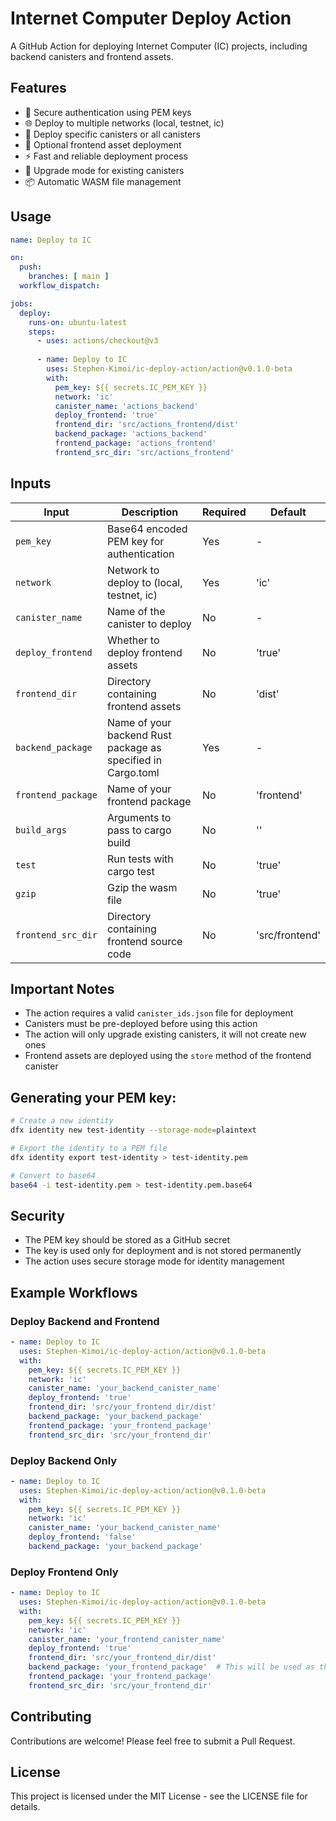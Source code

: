 # Internet Computer Deploy Action

A GitHub Action for deploying Internet Computer (IC) projects, including backend canisters and frontend assets.

## Features

- 🔐 Secure authentication using PEM keys
- 🌐 Deploy to multiple networks (local, testnet, ic)
- 🚀 Deploy specific canisters or all canisters
- 🎨 Optional frontend asset deployment
- ⚡️ Fast and reliable deployment process
- 🔄 Upgrade mode for existing canisters
- 📦 Automatic WASM file management

## Usage

```yaml
name: Deploy to IC

on:
  push:
    branches: [ main ]
  workflow_dispatch:

jobs:
  deploy:
    runs-on: ubuntu-latest
    steps:
      - uses: actions/checkout@v3
      
      - name: Deploy to IC
        uses: Stephen-Kimoi/ic-deploy-action/action@v0.1.0-beta
        with:
          pem_key: ${{ secrets.IC_PEM_KEY }}
          network: 'ic'
          canister_name: 'actions_backend'
          deploy_frontend: 'true'
          frontend_dir: 'src/actions_frontend/dist'
          backend_package: 'actions_backend'
          frontend_package: 'actions_frontend'
          frontend_src_dir: 'src/actions_frontend'
```

## Inputs

| Input | Description | Required | Default |
|-------|-------------|----------|---------|
| `pem_key` | Base64 encoded PEM key for authentication | Yes | - |
| `network` | Network to deploy to (local, testnet, ic) | Yes | 'ic' |
| `canister_name` | Name of the canister to deploy | No | - |
| `deploy_frontend` | Whether to deploy frontend assets | No | 'true' |
| `frontend_dir` | Directory containing frontend assets | No | 'dist' |
| `backend_package` | Name of your backend Rust package as specified in Cargo.toml | Yes | - |
| `frontend_package` | Name of your frontend package | No | 'frontend' |
| `build_args` | Arguments to pass to cargo build | No | '' |
| `test` | Run tests with cargo test | No | 'true' |
| `gzip` | Gzip the wasm file | No | 'true' |
| `frontend_src_dir` | Directory containing frontend source code | No | 'src/frontend' |

## Important Notes

- The action requires a valid `canister_ids.json` file for deployment
- Canisters must be pre-deployed before using this action
- The action will only upgrade existing canisters, it will not create new ones
- Frontend assets are deployed using the `store` method of the frontend canister

## Generating your PEM key: 
```bash 
# Create a new identity
dfx identity new test-identity --storage-mode=plaintext

# Export the identity to a PEM file
dfx identity export test-identity > test-identity.pem

# Convert to base64
base64 -i test-identity.pem > test-identity.pem.base64
```

## Security

- The PEM key should be stored as a GitHub secret
- The key is used only for deployment and is not stored permanently
- The action uses secure storage mode for identity management
<!-- - Canister IDs are stored in `.github/canister_ids.json` for future deployments -->

## Example Workflows

### Deploy Backend and Frontend

```yaml
- name: Deploy to IC
  uses: Stephen-Kimoi/ic-deploy-action/action@v0.1.0-beta
  with:
    pem_key: ${{ secrets.IC_PEM_KEY }}
    network: 'ic'
    canister_name: 'your_backend_canister_name'
    deploy_frontend: 'true'
    frontend_dir: 'src/your_frontend_dir/dist'
    backend_package: 'your_backend_package'
    frontend_package: 'your_frontend_package'
    frontend_src_dir: 'src/your_frontend_dir'
```

### Deploy Backend Only

```yaml
- name: Deploy to IC
  uses: Stephen-Kimoi/ic-deploy-action/action@v0.1.0-beta
  with:
    pem_key: ${{ secrets.IC_PEM_KEY }}
    network: 'ic'
    canister_name: 'your_backend_canister_name'
    deploy_frontend: 'false'
    backend_package: 'your_backend_package'
```

### Deploy Frontend Only

```yaml
- name: Deploy to IC
  uses: Stephen-Kimoi/ic-deploy-action/action@v0.1.0-beta
  with:
    pem_key: ${{ secrets.IC_PEM_KEY }}
    network: 'ic'
    canister_name: 'your_frontend_canister_name'
    deploy_frontend: 'true'
    frontend_dir: 'src/your_frontend_dir/dist'
    backend_package: 'your_frontend_package'  # This will be used as the frontend package
    frontend_package: 'your_frontend_package'
    frontend_src_dir: 'src/your_frontend_dir'
```

## Contributing

Contributions are welcome! Please feel free to submit a Pull Request.

## License

This project is licensed under the MIT License - see the LICENSE file for details. 
